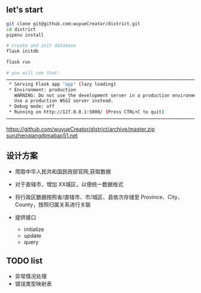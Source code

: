 ## let's start
```sh
git clone git@github.com:wuyueCreator/district.git
cd district
pipenv install

# create and init database
flask initdb

flask run

# you will see that:
………………………………………………………………………………………………………………………………………………………………………………………………
 * Serving Flask app "app" (lazy loading)
 * Environment: production
   WARNING: Do not use the development server in a production environment.
   Use a production WSGI server instead.
 * Debug mode: off
 * Running on http://127.0.0.1:5000/ (Press CTRL+C to quit)
……………………………………………………………………………………………………………………………………………………………………………………………… 
```

https://github.com/wuyueCreator/district/archive/master.zip
sunzhenqiang@mabao51.net


## 设计方案
- 爬取中华人民共和国民政部官网,获取数据
- 对于直辖市，增加 XX城区，以便统一数据格式
- 将行政区数据按照省/直辖市、市/城区、县依次存储至 Province、City、County，按照归属关系进行关联

- 提供接口
    - initialize
    - update
    - query


## TODO list
- 异常情况处理
- 错误类型映射表